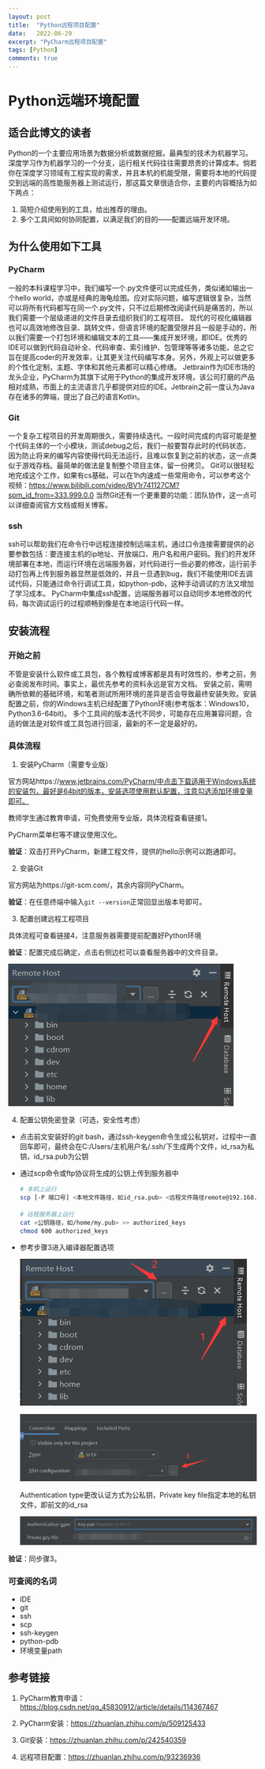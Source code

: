 ```yaml
---
layout: post
title:  "Python远程项目配置"
date:   2022-06-29
excerpt: "PyCharm远程项目配置"
tags: [Python]
comments: true
---
```


# Python远端环境配置
## 适合此博文的读者
Python的一个主要应用场景为数据分析或数据挖掘，最典型的技术为机器学习。深度学习作为机器学习的一个分支，运行相关代码往往需要昂贵的计算成本。倘若你在深度学习领域有工程实现的需求，并且本机的机能受限，需要将本地的代码提交到远端的高性能服务器上测试运行，那这篇文章很适合你，主要的内容概括为如下两点：
1. 简短介绍使用到的工具，给出推荐的理由。
2. 多个工具间如何协同配置，以满足我们的目的——配置远端开发环境。



## 为什么使用如下工具

### PyCharm
一般的本科课程学习中，我们编写一个.py文件便可以完成任务，类似诸如输出一个hello world，亦或是经典的海龟绘图。应对实际问题，编写逻辑很复杂，当然可以将所有代码都写在同一个.py文件，只不过后期修改阅读代码是痛苦的，所以我们需要一个层级递进的文件目录去组织我们的工程项目。
现代的可视化编辑器也可以高效地修改目录、跳转文件，但语言环境的配置受限并且一般是手动的，所以我们需要一个打包环境和编辑文本的工具——集成开发环境，即IDE。优秀的IDE可以做到代码自动补全、代码审查、索引维护、包管理等等诸多功能，总之它旨在提高coder的开发效率，让其更关注代码编写本身。另外，外观上可以做更多的个性化定制，主题、字体和其他元素都可以精心修缮。
Jetbrain作为IDE市场的龙头企业，PyCharm为其旗下试用于Python的集成开发环境，该公司打磨的产品相对成熟，市面上的主流语言几乎都提供对应的IDE。Jetbrain之前一度认为Java存在诸多的弊端，提出了自己的语言Kotlin。

### Git
一个复杂工程项目的开发周期很久，需要持续迭代。一段时间完成的内容可能是整个代码主体的一个小模块，测试debug之后，我们一般要暂存此时的代码状态，因为防止将来的编写内容使得代码无法运行，且难以恢复到之前的状态，这一点类似于游戏存档。最简单的做法是复制整个项目主体，留一份拷贝。
Git可以很轻松地完成这个工作，如果有cs基础，可以在1h内速成一些常用命令，可以参考这个视频：https://www.bilibili.com/video/BV1r741127CM?spm_id_from=333.999.0.0
当然Git还有一个更重要的功能：团队协作，这一点可以详细查阅官方文档或相关博客。

### ssh
ssh可以帮助我们在命令行中远程连接控制远端主机，通过口令连接需要提供的必要参数包括：要连接主机的ip地址、开放端口、用户名和用户密码。我们的开发环境部署在本地，而运行环境在远端服务器，对代码进行一些必要的修改，运行前手动打包再上传到服务器显然是低效的，并且一旦遇到bug，我们不能使用IDE去调试代码，只能通过命令行调试工具，如python-pdb，这种手动调试的方法又增加了学习成本。
PyCharm中集成ssh配置，远端服务器可以自动同步本地修改的代码，每次调试运行的过程顺畅到像是在本地运行代码一样。



## 安装流程

### 开始之前
不管是安装什么软件或工具包，各个教程或博客都是具有时效性的，参考之前，务必查阅发布时间。事实上，最优先参考的资料永远是官方文档。
安装之前，需明确所依赖的基础环境，和笔者测试所用环境的差异是否会导致最终安装失败。安装配置之前，你的Windows主机已经配置了Python环境(参考版本：Windows10，Python3.6-64bit)。
多个工具间的版本迭代不同步，可能存在应用兼容问题，合适的做法是对软件或工具包进行回滚，最新的不一定是最好的。

### 具体流程
1. 安装PyCharm（需要专业版）

官方网站https://www.jetbrains.com/PyCharm/中点击下载适用于Windows系统的安装包，最好是64bit的版本，安装选项使用默认配置，注意勾选添加环境变量即可。

教师学生通过教育申请，可免费使用专业版，具体流程查看链接1。

PyCharm菜单栏等不建议使用汉化。

**验证**：双击打开PyCharm，新建工程文件，提供的hello示例可以跑通即可。



2. 安装Git

官方网站为https://git-scm.com/，其余内容同PyCharm。

**验证**：在任意终端中输入`git --version`正常回显出版本号即可。



3. 配置创建远程工程项目

具体流程可查看链接4，注意服务器需要提前配置好Python环境

**验证**：配置完成后确定，点击右侧边栏可以查看服务器中的文件目录。

![image-20220629103343916](..\assets\img\blog-py-1.png)






4. 配置公钥免密登录（可选，安全性考虑）

  + 点击前文安装好的git bash，通过ssh-keygen命令生成公私钥对，过程中一直回车即可，最终会在C:/Users/主机用户名/.ssh/下生成两个文件，id_rsa为私钥，id_rsa.pub为公钥

  + 通过scp命令或ftp协议将生成的公钥上传到服务器中

    ```sh
    # 本机上运行
    scp [-P 端口号] <本地文件路径，如id_rsa.pub> <远程文件路径remote@192.168.1.1:/home/my.pub>
    
    # 远程服务器上运行
    cat <公钥路径，如/home/my.pub> >> authorized_keys
    chmod 600 authorized_keys
    ```

  + 参考步骤3进入编译器配置选项

    ![image-20220629104721083](..\assets\img\blog-py-2.png)

    ![image-20220629104806251](..\assets\img\blog-py-3.png)

    Authentication type更改认证方式为公私钥，Private key file指定本地的私钥文件，即前文的id_rsa

    ![image-20220629104903451](..\assets\img\blog-py-4.png)

**验证**：同步骤3。



### 可查阅的名词

+ IDE
+ git
+ ssh
+ scp
+ ssh-keygen
+ python-pdb
+ 环境变量path



## 参考链接

1. PyCharm教育申请：https://blog.csdn.net/qq_45830912/article/details/114367467
2. PyCharm安装：https://zhuanlan.zhihu.com/p/509125433

3. Git安装：https://zhuanlan.zhihu.com/p/242540359

4. 远程项目配置：https://zhuanlan.zhihu.com/p/93236936

